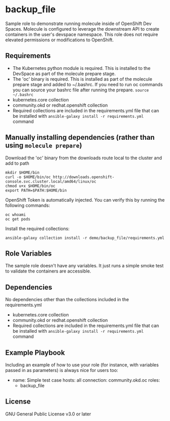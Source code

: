 backup_file
=========

Sample role to demonstrate running molecule inside of OpenShift Dev Spaces. Molecule is configured to leverage the downstream API to create containers in the user's devspace namespace. This role does not require elevated permissions or modifications to OpenShift. 

Requirements
------------

- The Kubernetes python module is required. This is installed to the DevSpace as part of the molecule prepare stage.
- The 'oc' binary is required. This is installed as part of the molecule prepare stage and added to ~/.bashrc. If you need to run oc commands you can source your bashrc file after running the prepare. `source ~/.bashrc`
- kubernetes.core collection
- community.okd or redhat.openshift collection
- Required collections are included in the requirements.yml file that can be installed with `ansible-galaxy install -r requirements.yml` command


Manually installing dependencies (rather than using `molecule prepare`)
-------------

Download the 'oc' binary from the downloads route local to the cluster and add to path

```
mkdir $HOME/bin
curl -o $HOME/bin/oc http://downloads.openshift-console.svc.cluster.local/amd64/linux/oc
chmod u+x $HOME/bin/oc
export PATH=$PATH:$HOME/bin
```

OpenShift Token is automatically injected. You can verify this by running the following commands:

```
oc whoami
oc get pods
```

Install the required collections:

```
ansible-galaxy collection install -r demo/backup_file/requirements.yml
```

Role Variables
--------------

The sample role doesn't have any variables. It just runs a simple smoke test to validate the containers are accessible.

Dependencies
------------

No dependencies other than the collections included in the requirements.yml

- kubernetes.core collection
- community.okd or redhat.openshift collection
- Required collections are included in the requirements.yml file that can be installed with `ansible-galaxy install -r requirements.yml` command

Example Playbook
----------------

Including an example of how to use your role (for instance, with variables passed in as parameters) is always nice for users too:

  - name: Simple test case
    hosts: all
    connection: community.okd.oc
    roles:
      - backup_file

License
-------

GNU General Public License v3.0 or later
